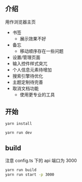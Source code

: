 ## 介绍

用作浏览器主页

- 书签
  - 展示效果不好
- 备忘
  - 移动顺序存在一些问题
- 设置/管理页面
 - 输入控件样式突兀
- 个人信息元素待增加
- 搜索引擎待优化
- 主题定制待完善
- 取消文档功能
  - 使用更专业的工具

## 开始

```sh
yarn install

yarn run dev
```

## build

注意 config.ts 下的 api 端口为 3000

```sh
yarn run build
yarn run start -p 3000
```
